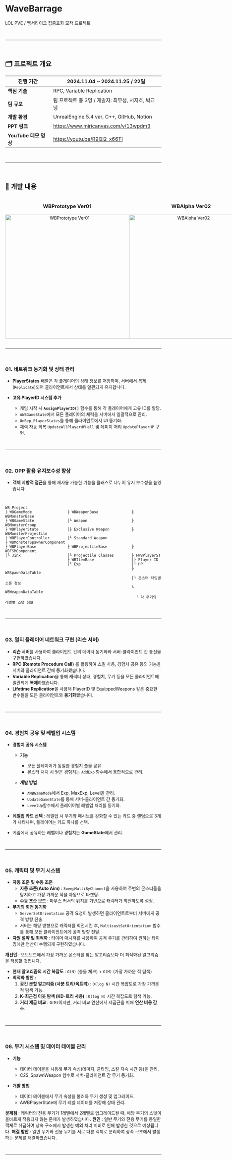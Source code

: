 # WaveBarrage

LOL PVE / 벰서라이크 집중포화 모작 프로젝트

<br>

---

<br>

## 🗂️ **프로젝트 개요**

| **진행 기간** | 2024.11.04 ~ 2024.11.25 / 22일 |
|---------------|---------------------------------|
| **핵심 기술** | RPC, Variable Replication |
| **팀 규모**   | 팀 프로젝트 총 3명 / 개발자: 최무성, 서지호, 박교녕 |
| **개발 환경** | UnrealEngine 5.4 ver, C++, GitHub, Notion |
| **PPT 링크** | https://www.miricanvas.com/v/13wpdm3 |
| **YouTube 데모 영상** | https://youtu.be/R9QI2_x66TI |

<br>

---

<br>

## 📂 **개발 내용**

<div style="display: flex; justify-content: space-between; align-items: center;">
    <div style="text-align: center; flex: 1;">
        <h3>WBPrototype Ver01</h3>
        <img src="https://github.com/user-attachments/assets/779813b3-89fc-48fc-8fbf-2ca8bf804910" alt="WBPrototype Ver01" width="400">
    </div>
    <div style="text-align: center; flex: 1;">
        <h3>WBAlpha Ver02</h3>
        <img src="https://github.com/user-attachments/assets/32b6d79b-b728-4055-80e7-a2a74291c6aa" alt="WBAlpha Ver02" width="400">
    </div>
</div>

<br>

---

<br>

### **01. 네트워크 동기화 및 상태 관리**
- **PlayerStates** 배열은 각 플레이어의 상태 정보를 저장하며, 서버에서 복제(`Replicate`)되어 클라이언트에서 상태를 일관되게 유지합니다.

- **고유 PlayerID 시스템 추가**
  - 게임 시작 시 **`AssignPlayerID()`** 함수를 통해 각 플레이어에게 고유 ID를 할당.
  - `AWBGameState`에서 모든 플레이어의 체력을 서버에서 일괄적으로 관리.
  - `OnRep_PlayerStates`를 통해 클라이언트에서 UI 동기화.
  - 체력 자동 회복 `UpdateAllPlayerHPHell` 및 데미지 처리 `UpdatePlayerHP` 구현.
    
   
<br>

---

<br>

### **02. OPP 활용 유지보수성 향상**
- **객체 지향적 접근**을 통해 재사용 가능한 기능을 클래스로 나누어 유지 보수성을 높였습니다.
<br>

```
WB Project
├ WBGameMode                ├ WBWeaponBase               ├ WBMonsterBase
├ WBGameState               │└ Weapon                    ├ WBMonsterGroup
├ WBPlayerState             │├ Exclusive Weapon          ├ WBMonsterProjectile
├ WBPlayerController        │└ Standard Weapon           ├ WBMonsterSpawnerComponent
├ WBPlayerBase              ├ WBProjectileBase           ├ WBFSMComponent
│└ Jinx                     │└ Projectile Classes        ├ FWBPlayerST
                            ├ WBItemBase                 │├ Player ID
                            │└ Exp                       │└ HP
                                                         ├ WBSpawnDataTable
                                                         │└ 몬스터 타입별 스폰 정보
                                                         └ WBWeaponDataTable
                                                           └ 각 무기의 레벨별 스탯 정보
```

<br>

---

<br>

### **03. 멀티 플레이어 네트워크 구현 (리슨 서버)**
- **리슨 서버**를 사용하여 클라이언트 간의 데이터 동기화와 서버-클라이언트 간 통신을 구현하였습니다.
- **RPC (Remote Procedure Call)** 를 활용하여 스킬 사용, 경험치 공유 등의 기능을 서버와 클라이언트 간에 
동기화했습니다.
- **Variable Replication**을 통해 캐릭터 상태, 경험치, 무기 등을 모든 클라이언트에 일관되게 **복제**하였습니다.
- **Lifetime Replication**을 사용해 PlayerID 및 EquippedWeapons 같은 중요한 변수들을 모든 클라이언트와 
**동기화**했습니다.

<br>

---

<br>

### **04. 경험치 공유 및 레벨업 시스템**
- **경험치 공유 시스템**
  - **기능**
    - 모든 플레이어가 동일한 경험치 풀을 공유.
    - 몬스터 처치 시 얻은 경험치는 `AddExp` 함수에서 통합적으로 관리.
 
  - **개발 방법**
    - `AWBGameMode`에서 Exp, MaxExp, Level을 관리.
    - `UpdateGameState`를 통해 서버-클라이언트 간 동기화.
    - `LevelUp`함수에서 플레이어별 레벨업 처리를 동기화.
  
- **레벨업 카드 선택** : 레벨업 시 무기와 패시브를 강화할 수 있는 카드 중 랜덤으로 3개가 나타나며, 플레이어는 카드 하나를 선택.
- 게임에서 공유하는 레벨이나 경험치는 **GameState**에서 관리.

<br>

---

<br>

### **05. 캐릭터 및 무기 시스템**
- **자동 조준 및 수동 조준**
  - **자동 조준(Auto Aim)** : `SweepMultiByChannel`을 사용하여 주변의 몬스터들을 탐지하고 가장 가까운 적을 자동으로 타겟팅.
  - **수동 조준 모드** : 마우스 커서의 위치를 기반으로 캐릭터가 회전하도록 설정.
- **무기의 회전 동기화**
  - `ServerSetOrientation` 공격 요청이 발생하면 클라이언트로부터 서버에게 공격 방향 전송.
  - 서버는 해당 방향으로 캐릭터를 회전시킨 후, `MulticastSetOrientation` 함수를 통해 모든 클라이언트에게 공격 방향 전달.
- **자원 절약 및 최적화** : 타이머 매니저를 사용하여 공격 주기를 관리하여 원하는 타이밍에만 연산이 수행되게 구현하였습니다.

**개선안** : 오토모드에서 가장 가까운 몬스터를 찾는 알고리즘보다 더 최적화된 알고리즘을 적용할 것입니다.
- **현재 알고리즘의 시간 복잡도** : `O(N)` (충돌 체크) + `O(M)` (가장 가까운 적 탐색)
- **최적화 방안** :
    1. **공간 분할 알고리즘 (사분 트리/옥트리)** : `O(log N)` 시간 복잡도로 가장 가까운 적 탐색 가능.
    2. **K-최근접 이웃 탐색 (KD-트리 사용)** : `O(log N)` 시간 복잡도로 탐색 가능.
    3. **거리 제곱 비교** : `O(M)`이지만, 거리 비교 연산에서 제곱근을 피해 **연산 비용 감소**.

<br>

---

<br>

### **06. 무기 시스템 및 데이터 테이블 관리**
- **기능**
  - 데이터 테이블을 사용해 무기 속성(데미지, 쿨타임, 스킬 지속 시간 등)을 관리.
  - C2S_SpawnWeapon 함수로 서버-클라이언트 간 무기 동기화.

- **개발 방법**
  - 데이터 테이블에서 무기 속성을 불러와 무기 생성 및 업그레이드.
  - AWBPlayerState에 무기 레벨 데이터를 저장해 상태 관리.


**문제점** : 캐릭터의 전용 무기가 1레벨에서 2레벨로 업그레이드될 때, 해당 무기의 스텟이 올바르게 적용되지 않는 문제가 발생하였습니다. 
**원인** : 일반 무기와 전용 무기를 동일한 객체로 취급하여 상속 구조에서 발생한 예외 처리 미비로 인해 발생한 것으로 예상됩니다.
**해결 방안** : 일반 무기와 전용 무기를 서로 다른 객체로 분리하여 상속 구조에서 발생하는 문제를 해결하였습니다.

<br>

---
